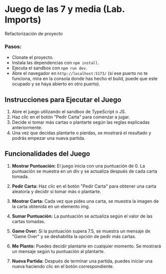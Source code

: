 # Juego de las 7 y media (Lab. Imports)
Refactorización de proyecto

### Pasos:

- Clonate el proyecto.
- Instala las dependencias con `npm install`.
- Ejecuta el sandbox con `npm run dev`.
- Abre el navegador en `http://localhost:5173/` (si ese puerto no te funciona, mira en la consola donde has hecho el build, puede que este ocupado y se haya abierto en otro puerto).


## Instrucciones para Ejecutar el Juego
1. Abre el juego utilizando el sandbox de TypeScript o JS.
2. Haz clic en el botón "Pedir Carta" para comenzar a jugar.
3. Decide si tomar más cartas o plantarte según las reglas explicadas anteriormente.
4. Una vez que decidas plantarte o pierdas, se mostrará el resultado y podrás empezar una nueva partida.

## Funcionalidades del Juego
1. **Mostrar Puntuación:** El juego inicia con una puntuación de 0. La puntuación se muestra en un div y se actualiza después de cada carta tomada.

2. **Pedir Carta:** Haz clic en el botón "Pedir Carta" para obtener una carta aleatoria y decidir si tomar más o plantarte.

3. **Mostrar Carta:** Cada vez que pides una carta, se muestra la imagen de la carta obtenida en un elemento img.

4. **Sumar Puntuación:** La puntuación se actualiza según el valor de las cartas tomadas.

4. **Game Over:** Si la puntuación supera 7.5, se muestra un mensaje de "Game Over" y se deshabilita la opción de pedir más cartas.

6. **Me Planto:** Puedes decidir plantarte en cualquier momento. Se mostrará un mensaje según tu puntuación al plantarte.

7. **Nueva Partida:** Después de terminar una partida, puedes iniciar una nueva haciendo clic en el botón correspondiente.
